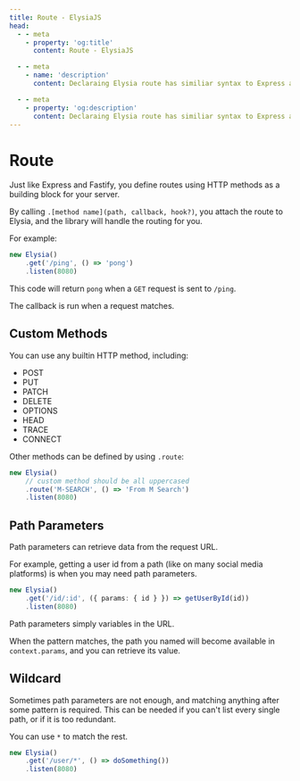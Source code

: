 ```yaml
---
title: Route - ElysiaJS
head:
  - - meta
    - property: 'og:title'
      content: Route - ElysiaJS

  - - meta
    - name: 'description'
      content: Declaraing Elysia route has similiar syntax to Express and Fastify. By calling `.[method name](path, callback, hook?)`, for example "app.get('/', () => 'hi')", then Elysia will handle the routing and execute the callback if matched.

  - - meta
    - property: 'og:description'
      content: Declaraing Elysia route has similiar syntax to Express and Fastify. By calling `.[method name](path, callback, hook?)`, for example "app.get('/', () => 'hi')", then Elysia will handle the routing and execute the callback if matched.
---
```


# Route
Just like Express and Fastify, you define routes using HTTP methods as a building block for your server.

By calling `.[method name](path, callback, hook?)`, you attach the route to Elysia, and the library will handle the routing for you.

For example:
```typescript
new Elysia()
    .get('/ping', () => 'pong')
    .listen(8080)
```
This code will return `pong` when a `GET` request is sent to `/ping`.

The callback is run when a request matches.


## Custom Methods
You can use any builtin HTTP method, including:
- POST
- PUT
- PATCH
- DELETE
- OPTIONS
- HEAD
- TRACE
- CONNECT

Other methods can be defined by using `.route`:
```typescript
new Elysia()
    // custom method should be all uppercased
    .route('M-SEARCH', () => 'From M Search')
    .listen(8080)
```

## Path Parameters
Path parameters can retrieve data from the request URL.

For example, getting a user id from a path (like on many social media platforms) is when you may need path parameters.

```typescript
new Elysia()
    .get('/id/:id', ({ params: { id } }) => getUserById(id))
    .listen(8080)
```

Path parameters simply variables in the URL.

When the pattern matches, the path you named will become available in `context.params`, and you can retrieve its value.

## Wildcard
Sometimes path parameters are not enough, and matching anything after some pattern is required. This can be needed if you can't list every single path, or if it is too redundant.

You can use `*` to match the rest.
```typescript
new Elysia()
    .get('/user/*', () => doSomething())
    .listen(8080)
```
